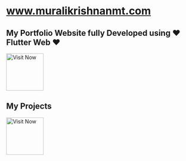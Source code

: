 # www.muralikrishnanmt.com

## My Portfolio Website fully Developed using ❤️ Flutter Web ❤️

[<img src="https://cdn.shopify.com/s/files/1/0480/5446/8772/files/FWH_VisitNow_Button_LP_8_21.jpg?v=1629297301"
     alt="Visit Now"
     height="100">](http://www.muralikrishnanmt.com/)
             
     
## My Projects

[<img src="http://www.clker.com/cliparts/n/k/M/B/n/L/project-button-md.png"
     alt="Visit Now"
     height="100">](http://www.muralikrishnanmt.com/projects)          
